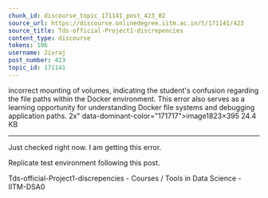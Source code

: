 ```yaml
---
chunk_id: discourse_topic_171141_post_423_02
source_url: https://discourse.onlinedegree.iitm.ac.in/t/171141/423
source_title: Tds-official-Project1-discrepencies
content_type: discourse
tokens: 106
username: Jivraj
post_number: 423
topic_id: 171141
---
```


 incorrect mounting of volumes, indicating the student's confusion regarding the file paths within the Docker environment. This error also serves as a learning opportunity for understanding Docker file systems and debugging application paths. 2x" data-dominant-color="171717">image1823×395 24.4 KB

---

Just checked right now. I am getting this error.

Replicate test environment following this post.

Tds-official-Project1-discrepencies - Courses / Tools in Data Science - IITM-DSA0
